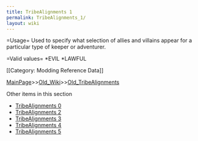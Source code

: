 ```yaml
---
title: TribeAlignments 1
permalink: TribeAlignments_1/
layout: wiki
---
```

=Usage=
Used to specify what selection of allies and villains appear for a particular type of keeper or adventurer.

=Valid values=
*EVIL
*LAWFUL

[[Category: Modding Reference Data]]

[MainPage](/keeperrl_wiki/ "wikilink")>>[Old_Wiki](/keeperrl_wiki/Old_Wiki "wikilink")>>[Old_TribeAlignments](/keeperrl_wiki/Old_TribeAlignments "wikilink")

Other items in this section
-    [TribeAlignments 0](/keeperrl_wiki/TribeAlignments_0 "wikilink")
-    [TribeAlignments 2](/keeperrl_wiki/TribeAlignments_2 "wikilink")
-    [TribeAlignments 3](/keeperrl_wiki/TribeAlignments_3 "wikilink")
-    [TribeAlignments 4](/keeperrl_wiki/TribeAlignments_4 "wikilink")
-    [TribeAlignments 5](/keeperrl_wiki/TribeAlignments_5 "wikilink")
